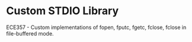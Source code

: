 # Custom STDIO Library

ECE357 - Custom implementations of fopen, fputc, fgetc, fclose, fclose in file-buffered mode.
